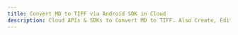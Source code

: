 ---title: Convert MD to TIFF via Android SDK in Clouddescription: Cloud APIs & SDKs to Convert MD to TIFF. Also Create, Edit & Render Microsoft Word & OpenOffice documents in the Cloud.---